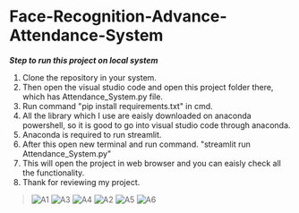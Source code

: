 # Face-Recognition-Advance-Attendance-System

***Step to run this project on local system***
1. Clone the repository in your system.
2. Then open the visual studio code and open this project folder there, which has Attendance_System.py file.
3. Run command "pip install requirements.txt" in cmd.
4. All the library which I use are eaisly downloaded on anaconda powershell, so it is good to go into visual studio code through anaconda.
5. Anaconda is required to run streamlit.
6. After this open new terminal and run command.
   "streamlit run Attendance_System.py"
7. This will open the project in web browser and you can eaisly check all the functionality.
8. Thank for reviewing my project.
>![A1](https://user-images.githubusercontent.com/79044490/194722506-7c676ba1-8d40-467f-bba4-2db21e9332de.png)
![A3](https://user-images.githubusercontent.com/79044490/194722566-dd276a5a-7c82-45d7-97dd-687259213e00.png)
![A4](https://user-images.githubusercontent.com/79044490/194722583-1f1c2181-f1af-48f4-ae66-a9f1c0adae39.png)
![A2](https://user-images.githubusercontent.com/79044490/194722538-0c93231f-8284-41d4-adaa-7b7ebcace883.png)
![A5](https://user-images.githubusercontent.com/79044490/194722590-08611b50-af90-4bd0-8607-d6a3df330ff8.png)
![A6](https://user-images.githubusercontent.com/79044490/194722562-f85ce099-4700-4ba2-a3c8-0d14becd224a.png)






